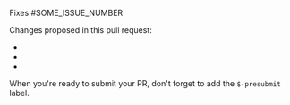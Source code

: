 <!-- Googlers: Please complete go/web.dev-content-proposal before
     submitting PRs that create new pages of content. -->

<!-- If your PR isn't ready for review yet, please set it to draft mode:
     https://github.blog/2019-02-14-introducing-draft-pull-requests/ -->

Fixes #SOME_ISSUE_NUMBER

Changes proposed in this pull request:

-
-
-

When you're ready to submit your PR, don't forget to add the `$-presubmit` label.
